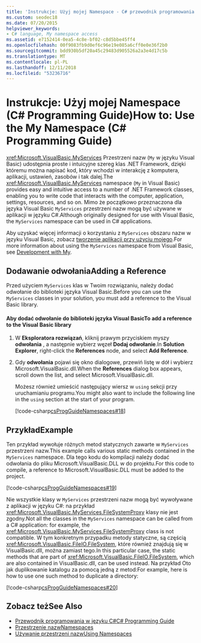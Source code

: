 ```yaml
---
title: 'Instrukcje: Użyj mojej Namespace - C# przewodnik programowania'
ms.custom: seodec18
ms.date: 07/20/2015
helpviewer_keywords:
- C# language, My namespace access
ms.assetid: e7152414-0ea5-4c8e-bf02-c8d5bbe45ff4
ms.openlocfilehash: 00f9083fb9d0ef6c96e19e085a6cff0e0e36f2b0
ms.sourcegitcommit: bdd930b5df20a45c29483d905526a2a3e4d17c5b
ms.translationtype: MT
ms.contentlocale: pl-PL
ms.lasthandoff: 12/11/2018
ms.locfileid: "53236716"
---
```

# <a name="how-to-use-the-my-namespace-c-programming-guide"></a><span data-ttu-id="dade9-102">Instrukcje: Użyj mojej Namespace (C# Programming Guide)</span><span class="sxs-lookup"><span data-stu-id="dade9-102">How to: Use the My Namespace (C# Programming Guide)</span></span>
<span data-ttu-id="dade9-103"><xref:Microsoft.VisualBasic.MyServices> Przestrzeni nazw (`My` w języku Visual Basic) udostępnia proste i intuicyjne szereg klas .NET Framework, dzięki któremu można napisać kod, który wchodzi w interakcję z komputera, aplikacji, ustawień, zasobów i tak dalej.</span><span class="sxs-lookup"><span data-stu-id="dade9-103">The <xref:Microsoft.VisualBasic.MyServices> namespace (`My` in Visual Basic) provides easy and intuitive access to a number of .NET Framework classes, enabling you to write code that interacts with the computer, application, settings, resources, and so on.</span></span> <span data-ttu-id="dade9-104">Mimo że początkowo przeznaczona dla języka Visual Basic `MyServices` przestrzeni nazw mogą być używane w aplikacji w języku C#.</span><span class="sxs-lookup"><span data-stu-id="dade9-104">Although originally designed for use with Visual Basic, the `MyServices` namespace can be used in C# applications.</span></span>  
  
 <span data-ttu-id="dade9-105">Aby uzyskać więcej informacji o korzystaniu z `MyServices` obszaru nazw w języku Visual Basic, zobacz [tworzenie aplikacji przy użyciu mojego](../../../visual-basic/developing-apps/development-with-my/index.md).</span><span class="sxs-lookup"><span data-stu-id="dade9-105">For more information about using the `MyServices` namespace from Visual Basic, see [Development with My](../../../visual-basic/developing-apps/development-with-my/index.md).</span></span>  
  
## <a name="adding-a-reference"></a><span data-ttu-id="dade9-106">Dodawanie odwołania</span><span class="sxs-lookup"><span data-stu-id="dade9-106">Adding a Reference</span></span>  
 <span data-ttu-id="dade9-107">Przed użyciem `MyServices` klas w Twoim rozwiązaniu, należy dodać odwołanie do biblioteki języka Visual Basic.</span><span class="sxs-lookup"><span data-stu-id="dade9-107">Before you can use the `MyServices` classes in your solution, you must add a reference to the Visual Basic library.</span></span>  
  
#### <a name="to-add-a-reference-to-the-visual-basic-library"></a><span data-ttu-id="dade9-108">Aby dodać odwołanie do biblioteki języka Visual Basic</span><span class="sxs-lookup"><span data-stu-id="dade9-108">To add a reference to the Visual Basic library</span></span>  
  
1.  <span data-ttu-id="dade9-109">W **Eksploratora rozwiązań**, kliknij prawym przyciskiem myszy **odwołania** , a następnie wybierz węzeł **Dodaj odwołanie**.</span><span class="sxs-lookup"><span data-stu-id="dade9-109">In **Solution Explorer**, right-click the **References** node, and select **Add Reference**.</span></span>  
  
2.  <span data-ttu-id="dade9-110">Gdy **odwołania** pojawi się okno dialogowe, przewiń listę w dół i wybierz Microsoft.VisualBasic.dll.</span><span class="sxs-lookup"><span data-stu-id="dade9-110">When the **References** dialog box appears, scroll down the list, and select Microsoft.VisualBasic.dll.</span></span>  
  
     <span data-ttu-id="dade9-111">Możesz również umieścić następujący wiersz w `using` sekcji przy uruchamianiu programu.</span><span class="sxs-lookup"><span data-stu-id="dade9-111">You might also want to include the following line in the `using` section at the start of your program.</span></span>  
  
     [!code-csharp[csProgGuideNamespaces#18](../../../csharp/programming-guide/namespaces/codesnippet/CSharp/how-to-use-the-my-namespace_1.cs)]  
  
## <a name="example"></a><span data-ttu-id="dade9-112">Przykład</span><span class="sxs-lookup"><span data-stu-id="dade9-112">Example</span></span>  
 <span data-ttu-id="dade9-113">Ten przykład wywołuje różnych metod statycznych zawarte w `MyServices` przestrzeni nazw.</span><span class="sxs-lookup"><span data-stu-id="dade9-113">This example calls various static methods contained in the `MyServices` namespace.</span></span> <span data-ttu-id="dade9-114">Dla tego kodu do kompilacji należy dodać odwołania do pliku Microsoft.VisualBasic.DLL w do projektu.</span><span class="sxs-lookup"><span data-stu-id="dade9-114">For this code to compile, a reference to Microsoft.VisualBasic.DLL must be added to the project.</span></span>  
  
 [!code-csharp[csProgGuideNamespaces#19](../../../csharp/programming-guide/namespaces/codesnippet/CSharp/how-to-use-the-my-namespace_2.cs)]  
  
 <span data-ttu-id="dade9-115">Nie wszystkie klasy w `MyServices` przestrzeni nazw mogą być wywoływane z aplikacji w języku C#: na przykład <xref:Microsoft.VisualBasic.MyServices.FileSystemProxy> klasy nie jest zgodny.</span><span class="sxs-lookup"><span data-stu-id="dade9-115">Not all the classes in the `MyServices` namespace can be called from a C# application: for example, the <xref:Microsoft.VisualBasic.MyServices.FileSystemProxy> class is not compatible.</span></span> <span data-ttu-id="dade9-116">W tym konkretnym przypadku metody statyczne, są częścią <xref:Microsoft.VisualBasic.FileIO.FileSystem>, które również znajdują się w VisualBasic.dll, można zamiast tego.</span><span class="sxs-lookup"><span data-stu-id="dade9-116">In this particular case, the static methods that are part of <xref:Microsoft.VisualBasic.FileIO.FileSystem>, which are also contained in VisualBasic.dll, can be used instead.</span></span> <span data-ttu-id="dade9-117">Na przykład Oto jak duplikowanie katalogu za pomocą jedną z metod:</span><span class="sxs-lookup"><span data-stu-id="dade9-117">For example, here is how to use one such method to duplicate a directory:</span></span>  
  
 [!code-csharp[csProgGuideNamespaces#20](../../../csharp/programming-guide/namespaces/codesnippet/CSharp/how-to-use-the-my-namespace_3.cs)]  
  
## <a name="see-also"></a><span data-ttu-id="dade9-118">Zobacz też</span><span class="sxs-lookup"><span data-stu-id="dade9-118">See Also</span></span>

- [<span data-ttu-id="dade9-119">Przewodnik programowania w języku C#</span><span class="sxs-lookup"><span data-stu-id="dade9-119">C# Programming Guide</span></span>](../../../csharp/programming-guide/index.md)  
- [<span data-ttu-id="dade9-120">Przestrzenie nazw</span><span class="sxs-lookup"><span data-stu-id="dade9-120">Namespaces</span></span>](../../../csharp/programming-guide/namespaces/index.md)  
- [<span data-ttu-id="dade9-121">Używanie przestrzeni nazw</span><span class="sxs-lookup"><span data-stu-id="dade9-121">Using Namespaces</span></span>](../../../csharp/programming-guide/namespaces/using-namespaces.md)
